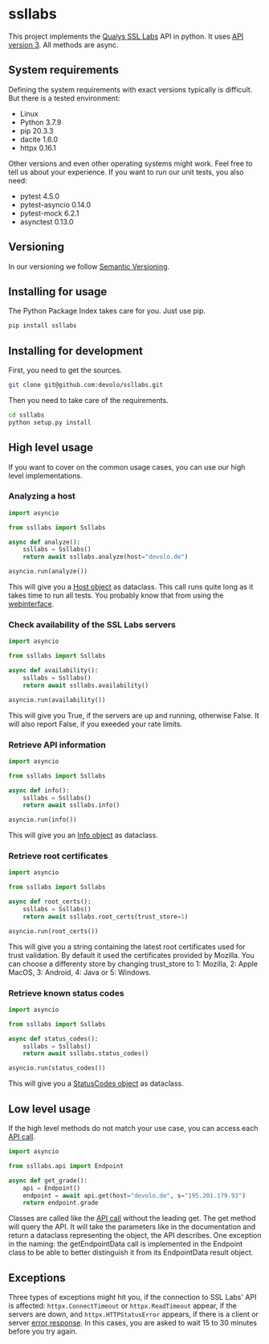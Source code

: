# ssllabs

This project implements the [Qualys SSL Labs](https://www.ssllabs.com/ssltest/) API in python. It uses [API version 3](https://github.com/ssllabs/ssllabs-scan/blob/master/ssllabs-api-docs-v3.md). All methods are async.

## System requirements

Defining the system requirements with exact versions typically is difficult. But there is a tested environment:

* Linux
* Python 3.7.9
* pip 20.3.3
* dacite 1.6.0
* httpx 0.16.1

Other versions and even other operating systems might work. Feel free to tell us about your experience. If you want to run our unit tests, you also need:

* pytest 4.5.0
* pytest-asyncio 0.14.0
* pytest-mock 6.2.1
* asynctest 0.13.0

## Versioning

In our versioning we follow [Semantic Versioning](https://semver.org/).

## Installing for usage

The Python Package Index takes care for you. Just use pip.

```bash
pip install ssllabs
```

## Installing for development

First, you need to get the sources.

```bash
git clone git@github.com:devolo/ssllabs.git
```

Then you need to take care of the requirements.

```bash
cd ssllabs
python setup.py install
```

## High level usage

If you want to cover on the common usage cases, you can use our high level implementations.

### Analyzing a host

```python
import asyncio

from ssllabs import Ssllabs

async def analyze():
    ssllabs = Ssllabs()
    return await ssllabs.analyze(host="devolo.de")

asyncio.run(analyze())
```

This will give you a [Host object](https://github.com/ssllabs/ssllabs-scan/blob/master/ssllabs-api-docs-v3.md#host) as dataclass. This call runs quite long as it takes time to run all tests. You probably know that from using the [webinterface](https://www.ssllabs.com/ssltest).

### Check availability of the SSL Labs servers

```python
import asyncio

from ssllabs import Ssllabs

async def availability():
    ssllabs = Ssllabs()
    return await ssllabs.availability()

asyncio.run(availability())
```

This will give you True, if the servers are up and running, otherwise False. It will also report False, if you exeeded your rate limits.

### Retrieve API information

```python
import asyncio

from ssllabs import Ssllabs

async def info():
    ssllabs = Ssllabs()
    return await ssllabs.info()

asyncio.run(info())
```

This will give you an [Info object](https://github.com/ssllabs/ssllabs-scan/blob/master/ssllabs-api-docs-v3.md#info) as dataclass.

### Retrieve root certificates

```python
import asyncio

from ssllabs import Ssllabs

async def root_certs():
    ssllabs = Ssllabs()
    return await ssllabs.root_certs(trust_store=1)

asyncio.run(root_certs())
```

This will give you a string containing the latest root certificates used for trust validation. By default it used the certificates provided by Mozilla. You can choose a differenty store by changing trust_store to 1: Mozilla, 2: Apple MacOS, 3: Android, 4: Java or 5: Windows.

### Retrieve known status codes

```python
import asyncio

from ssllabs import Ssllabs

async def status_codes():
    ssllabs = Ssllabs()
    return await ssllabs.status_codes()

asyncio.run(status_codes())
```

This will give you a [StatusCodes object](https://github.com/ssllabs/ssllabs-scan/blob/master/ssllabs-api-docs-v3.md#statuscodes) as dataclass.

## Low level usage

If the high level methods do not match your use case, you can access each [API call](https://github.com/ssllabs/ssllabs-scan/blob/master/ssllabs-api-docs-v3.md#protocol-calls).

```python
import asyncio

from ssllabs.api import Endpoint

async def get_grade():
    api = Endpoint()
    endpoint = await api.get(host="devolo.de", s="195.201.179.93")
    return endpoint.grade
```

Classes are called like the [API call](https://github.com/ssllabs/ssllabs-scan/blob/master/ssllabs-api-docs-v3.md#protocol-calls) without the leading get. The get method will query the API. It will take the parameters like in the documentation and return a dataclass representing the object, the API describes. One exception in the naming: the getEndpointData call is implemented in the Endpoint class to be able to better distinguish it from its EndpointData result object.

## Exceptions

Three types of exceptions might hit you, if the connection to SSL Labs' API is affected: ```httpx.ConnectTimeout``` or ```httpx.ReadTimeout``` appear, if the servers are down, and ```httpx.HTTPStatusError``` appears, if there is a client or server [error response](https://github.com/ssllabs/ssllabs-scan/blob/master/ssllabs-api-docs-v3.md#error-response-status-codes). In this cases, you are asked to wait 15 to 30 minutes before you try again.
